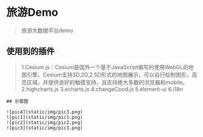 # 旅游Demo

>旅游大数据平台demo

## 使用到的插件

>1.Cesium.js：Cesium是国外一个基于JavaScript编写的使用WebGL的地图引擎。Cesium支持3D,2D,2.5D形式的地图展示，可以自行绘制图形，高亮区域，并提供良好的触摸支持，且支持绝大多数的浏览器和mobile。
2.highcharts.js
3.echarts.js
4.changeCood.js
5.element-ui
6.i18n
```
## 示意图
 
![pic4](static/img/pic3.png)
![pic1](static/img/pic1.png)
![pic2](static/img/pic2.png)
![pic3](static/img/pic3.png)
